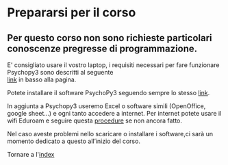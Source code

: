 # Prepararsi per il corso

## Per questo corso non sono richieste particolari conoscenze pregresse di programmazione.

E' consigliato usare il vostro laptop, i requisiti necessari per fare funzionare Psychopy3 sono descritti al seguente  
[link](https://www.psychopy.org/download.html) in basso alla pagina. 


Potete installare il software PsychoPy3 seguendo sempre lo stesso [link](https://www.psychopy.org/download.html). 

In aggiunta a Psychopy3 useremo Excel o software simili (OpenOffice, google sheet…) e ogni tanto accedere a internet. 
Per internet potete usare il wifi Eduroam e seguire questa [procedure](https://www.unipd.it/eduroam) se non ancora fatto.

Nel caso aveste problemi nello scaricare o installare i software,ci sarà un momento dedicato a questo all’inizio del corso.


Tornare a l'[index](index.md)
